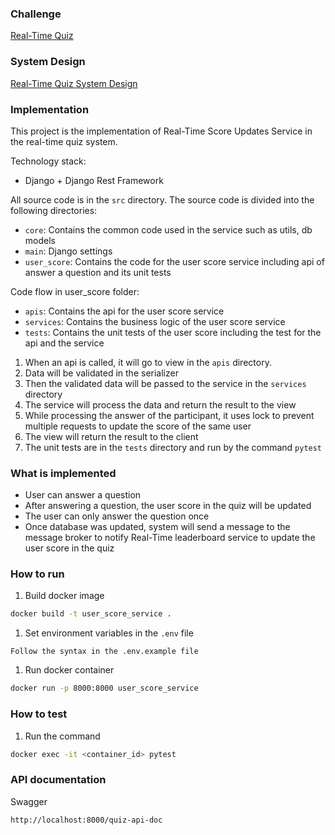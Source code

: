 ### Challenge
[Real-Time Quiz](challenge.md)

### System Design
[Real-Time Quiz System Design](system_design/system_design.md)

### Implementation
This project is the implementation of Real-Time Score Updates Service in the real-time quiz system.

Technology stack:
- Django + Django Rest Framework

All source code is in the `src` directory. The source code is divided into the following directories:
- `core`: Contains the common code used in the service such as utils, db models
- `main`: Django settings
- `user_score`: Contains the code for the user score service including api of answer a question and its unit tests

Code flow in user_score folder:
- `apis`: Contains the api for the user score service
- `services`: Contains the business logic of the user score service
- `tests`: Contains the unit tests of the user score including the test for the api and the service

1. When an api is called, it will go to view in the `apis` directory. 
1. Data will be validated in the serializer
1. Then the validated data will be passed to the service in the `services` directory
1. The service will process the data and return the result to the view
1. While processing the answer of the participant, it uses lock to prevent multiple requests to update the score of the same user
1. The view will return the result to the client
1. The unit tests are in the `tests` directory and run by the command `pytest`

### What is implemented
- User can answer a question
- After answering a question, the user score in the quiz will be updated
- The user can only answer the question once
- Once database was updated, system will send a message to the message broker to notify Real-Time leaderboard service to update the user score in the quiz

### How to run
1. Build docker image
```bash
docker build -t user_score_service .
```
1. Set environment variables in the `.env` file
```
Follow the syntax in the .env.example file
```

1. Run docker container
```bash
docker run -p 8000:8000 user_score_service
```

### How to test
1. Run the command
```bash
docker exec -it <container_id> pytest
```

### API documentation
Swagger
```
http://localhost:8000/quiz-api-doc
```
